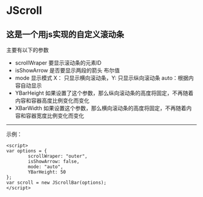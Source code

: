 JScroll
=======
这是一个用js实现的自定义滚动条
-----------------------------------

主要有以下的参数

- scrollWraper 要显示滚动条的元素ID
- isShowArrow 是否要显示两段的箭头 布尔值
- mode 显示模式 X： 只显示横向滚动条，Y: 只显示纵向滚动条 auto：根据内容自动显示
- YBarHeight 如果设置了这个参数，那么纵向滚动条的高度将固定，不再随着内容和容器高度比例变化而变化
- XBarWidth 如果设置这个参数，那么横向滚动条的高度将固定，不再随着内容和容器宽度比例变化而变化


-----------------------------------------

示例：

    <script>
    var options = {
            scrollWraper: "outer",
            isShowArrow: false,
            mode: "auto",
            YBarHeight: 50
    };
    var scroll = new JScrollBar(options);
    </script>
